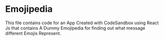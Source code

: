 # Emojipedia
This file contains code for an App Created with CodeSandbox using React Js that contains A Dummy Emojipedia for finding out what message different Emojis Represent.
